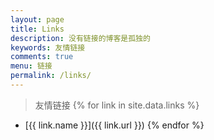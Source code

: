```yaml
---
layout: page
title: Links
description: 没有链接的博客是孤独的
keywords: 友情链接
comments: true
menu: 链接
permalink: /links/
---
```


> 友情链接
{% for link in site.data.links %}
* [{{ link.name }}]({{ link.url }})
{% endfor %}
